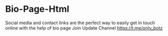 # Bio-Page-Html
Social media and contact links are the perfect way to easily get in touch online with the help of bio page Join Update Channel https://t.me/only_botz
